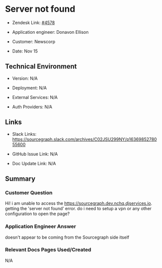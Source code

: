 

# Server not found 



- Zendesk Link: [#4578](https://sourcegraph.zendesk.com/agent/tickets/4578)

- Application engineer: Donavon Ellison

- Customer: Newscorp 

- Date: Nov 15



## Technical Environment

- Version: ​N/A

- Deployment: N/A

- External Services: N/A

- Auth Providers: N/A





## Links
- Slack Links: https://sourcegraph.slack.com/archives/C02JSU299NY/p1636985278055600

- GitHub Issue Link: N/A

- Doc Update Link: N/A



## Summary

### Customer Question

Hi! i am unable to access the https://sourcegraph.dev.nchq.djservices.io. getting the 'server not found' error. do i need to setup a vpn or any other configuration to open the page?
### Application Engineer Answer

doesn't appear to be coming from the Sourcegraph side itself

### Relevant Docs Pages Used/Created

N/A
